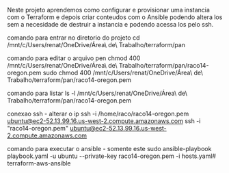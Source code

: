Neste projeto aprendemos como configurar e provisionar uma instancia com o Terraform e depois criar conteudos com o Ansible podendo altera los sem a necesidade de destruir a instancia e podendo acessa los pelo ssh.

comando para entrar no diretorio do projeto
cd /mnt/c/Users/renat/OneDrive/Área\ de\ Trabalho/terraform/pan

comando para editar o arquivo pen
chmod 400 /mnt/c/Users/renat/OneDrive/Área\ de\ Trabalho/terraform/pan/raco14-oregon.pem
sudo chmod 400 /mnt/c/Users/renat/OneDrive/Área\ de\ Trabalho/terraform/pan/raco14-oregon.pem


comando para listar
ls -l /mnt/c/Users/renat/OneDrive/Área\ de\ Trabalho/terraform/pan/raco14-oregon.pem

conexao ssh - alterar o ip
ssh -i /home/raco/raco14-oregon.pem ubuntu@ec2-52.13.99.16.us-west-2.compute.amazonaws.com
ssh -i "raco14-oregon.pem" ubuntu@ec2-52.13.99.16.us-west-2.compute.amazonaws.com

comando para executar o ansible - somente este
sudo ansible-playbook playbook.yaml -u ubuntu --private-key raco14-oregon.pem -i hosts.yaml# terraform-aws-ansible
